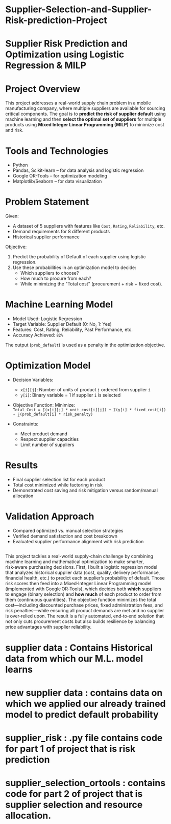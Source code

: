 # Supplier-Selection-and-Supplier-Risk-prediction-Project 
# Supplier Risk Prediction and Optimization using Logistic Regression & MILP

# Project Overview

This project addresses a real-world supply chain problem in a mobile manufacturing company, where multiple suppliers are available for sourcing critical components. The goal is to **predict the risk of supplier default** using machine learning and then **select the optimal set of suppliers** for multiple products using **Mixed Integer Linear Programming (MILP)** to minimize cost and risk.



# Tools and Technologies
- Python
- Pandas, Scikit-learn – for data analysis and logistic regression
- Google OR-Tools – for optimization modeling
- Matplotlib/Seaborn – for data visualization



# Problem Statement

Given:
- A dataset of 5 suppliers with features like `Cost`, `Rating`, `Reliability`, etc.
- Demand requirements for 8 different products
- Historical supplier performance

Objective:  
1. Predict the probability of Default of  each supplier using logistic regression.  
2. Use these probabilities in an optimization model to decide:
   - Which suppliers to choose?
   - How much to procure from each?
   - While minimizing the "Total cost" (procurement + risk + fixed cost).



# Machine Learning Model

- Model Used: Logistic Regression  
- Target Variable: Supplier Default (0: No, 1: Yes)  
- Features: Cost, Rating, Reliability, Past Performance, etc.  
- Accuracy Achieved: `82%`

The output (`prob_default`) is used as a penalty in the optimization objective.


# Optimization Model

- Decision Variables:
  - `x[i][j]`: Number of units of product `j` ordered from supplier `i`
  - `y[i]`: Binary variable = 1 if supplier `i` is selected

- Objective Function:
  Minimize:  
  `Total_Cost = ∑(x[i][j] * unit_cost[i][j]) + ∑(y[i] * fixed_cost[i]) + ∑(prob_default[i] * risk_penalty)`

- Constraints:
  - Meet product demand
  - Respect supplier capacities
  - Limit number of suppliers 



# Results

- Final supplier selection list for each product
- Total cost minimized while factoring in risk
- Demonstrated cost saving and risk mitigation versus random/manual allocation



# Validation Approach

- Compared optimized vs. manual selection strategies
- Verified demand satisfaction and cost breakdown
- Evaluated supplier performance alignment with risk prediction



##
This project tackles a real-world supply‑chain challenge by combining machine learning and mathematical optimization to make smarter, risk‑aware purchasing decisions. First, I built a logistic regression model that analyzes historical supplier data (cost, quality, delivery performance, financial health, etc.) to predict each supplier’s probability of default. Those risk scores then feed into a Mixed‑Integer Linear Programming model (implemented with Google OR‑Tools), which decides both **which** suppliers to engage (binary selection) and **how much** of each product to order from them (continuous quantities). The objective function minimizes the total cost—including discounted purchase prices, fixed administration fees, and risk penalties—while ensuring all product demands are met and no supplier is over‑relied upon. The result is a fully automated, end‑to‑end solution that not only cuts procurement costs but also builds resilience by balancing price advantages with supplier reliability.


##
# supplier data : Contains Historical data from which our M.L. model learns
# new supplier data : contains data on which we applied our already trained model to predict default probability
# supplier_risk : .py file contains code for part 1 of project that is risk prediction
# supplier_selection_ortools : contains code for part 2 of project that is supplier selection and resource allocation.




